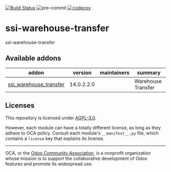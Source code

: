 [![Build Status](https://travis-ci.com/open-synergy/ssi-warehouse-transfer.svg?branch=14.0)](https://travis-ci.com/open-synergy/ssi-warehouse-transfer)
![pre-commit](https://github.com/open-synergy/ssi-warehouse-transfer/actions/workflows/pre-commit.yml/badge.svg)
[![codecov](https://codecov.io/gh/open-synergy/ssi-warehouse-transfer/branch/14.0/graph/badge.svg)](https://codecov.io/gh/open-synergy/ssi-warehouse-transfer)

<!-- /!\ do not modify above this line -->

# ssi-warehouse-transfer

ssi-warehouse-transfer

<!-- /!\ do not modify below this line -->

<!-- prettier-ignore-start -->

[//]: # (addons)

Available addons
----------------
addon | version | maintainers | summary
--- | --- | --- | ---
[ssi_warehouse_transfer](ssi_warehouse_transfer/) | 14.0.2.2.0 |  | Warehouse Transfer

[//]: # (end addons)

<!-- prettier-ignore-end -->

## Licenses

This repository is licensed under [AGPL-3.0](LICENSE).

However, each module can have a totally different license, as long as they adhere to OCA
policy. Consult each module's `__manifest__.py` file, which contains a `license` key
that explains its license.

----

OCA, or the [Odoo Community Association](http://odoo-community.org/), is a nonprofit
organization whose mission is to support the collaborative development of Odoo features
and promote its widespread use.
